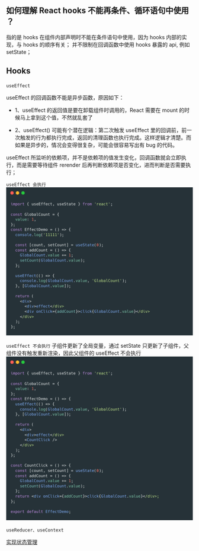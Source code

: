 ## 如何理解 React hooks 不能再条件、循环语句中使用 ？

指的是 hooks 在组件内部声明时不能在条件语句中使用，因为 hooks 内部的实现，与 hooks 的顺序有关；
并不限制在回调函数中使用 hooks 暴露的 api, 例如 setState；

## Hooks

`useEffect`

useEffect 的回调函数不能是异步函数，原因如下：

- 1、useEffect 的返回值是要在卸载组件时调用的，React 需要在 mount 的时候马上拿到这个值，不然就乱套了

- 2、useEffect() 可能有个潜在逻辑：第二次触发 useEffect 里的回调前，前一次触发的行为都执行完成，返回的清理函数也执行完成。这样逻辑才清楚。而如果是异步的，情况会变得很复杂，可能会很容易写出有 bug 的代码。

useEffect 所监听的依赖项，并不是依赖项的值发生变化，回调函数就会立即执行，而是需要等待组件 rerender 后再判断依赖项是否变化，进而判断是否需要执行；

`useEffect 会执行`
![cat](./imgs/effect_demo_01.png)

`useEffect 不会执行`
子组件更新了全局变量，通过 setState 只更新了子组件，父组件没有触发重新渲染，因此父组件的 useEffect 不会执行
![cat](./imgs/effect_demo_02.png)

`useReducer、useContext`

[实现状态管理](https://juejin.cn/post/6995105000523317278)
